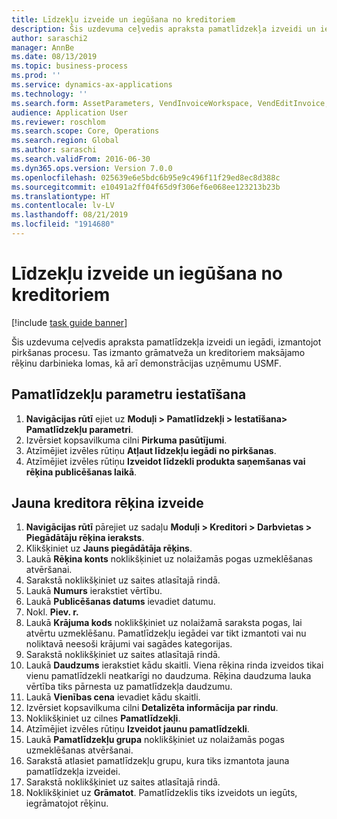 ```yaml
---
title: Līdzekļu izveide un iegūšana no kreditoriem
description: Šis uzdevuma ceļvedis apraksta pamatlīdzekļa izveidi un iegādi, izmantojot pirkšanas procesu.
author: saraschi2
manager: AnnBe
ms.date: 08/13/2019
ms.topic: business-process
ms.prod: ''
ms.service: dynamics-ax-applications
ms.technology: ''
ms.search.form: AssetParameters, VendInvoiceWorkspace, VendEditInvoice, VendTableLookup, InventItemIdLookupSimple, AssetTable
audience: Application User
ms.reviewer: roschlom
ms.search.scope: Core, Operations
ms.search.region: Global
ms.author: saraschi
ms.search.validFrom: 2016-06-30
ms.dyn365.ops.version: Version 7.0.0
ms.openlocfilehash: 025639e6e5bdc6b95e9c496f11f29ed8ec8d388c
ms.sourcegitcommit: e10491a2ff04f65d9f306ef6e068ee123213b23b
ms.translationtype: HT
ms.contentlocale: lv-LV
ms.lasthandoff: 08/21/2019
ms.locfileid: "1914680"
---
```

# <a name="create-and-acquire-assets-from-accounts-payable"></a>Līdzekļu izveide un iegūšana no kreditoriem

[!include [task guide banner](../../includes/task-guide-banner.md)]

Šis uzdevuma ceļvedis apraksta pamatlīdzekļa izveidi un iegādi, izmantojot pirkšanas procesu.  Tas izmanto grāmatveža un kreditoriem maksājamo rēķinu darbinieka lomas, kā arī demonstrācijas uzņēmumu USMF.


## <a name="set-fixed-assets-parameters"></a>Pamatlīdzekļu parametru iestatīšana
1. **Navigācijas rūtī** ejiet uz **Moduļi > Pamatlīdzekļi > Iestatīšana> Pamatlīdzekļu parametri**.
2. Izvērsiet kopsavilkuma cilni **Pirkuma pasūtījumi**.
3. Atzīmējiet izvēles rūtiņu **Atļaut līdzekļu iegādi no pirkšanas**.
4. Atzīmējiet izvēles rūtiņu **Izveidot līdzekli produkta saņemšanas vai rēķina publicēšanas laikā**.

## <a name="create-a-new-vendor-invoice"></a>Jauna kreditora rēķina izveide
1. **Navigācijas rūtī** pārejiet uz sadaļu **Moduļi > Kreditori > Darbvietas > Piegādātāju rēķina ieraksts**.
2. Klikšķiniet uz **Jauns piegādātāja rēķins**.
3. Laukā **Rēķina konts** noklikšķiniet uz nolaižamās pogas uzmeklēšanas atvēršanai.
4. Sarakstā noklikšķiniet uz saites atlasītajā rindā.
5. Laukā **Numurs** ierakstiet vērtību.
6. Laukā **Publicēšanas datums** ievadiet datumu.
7. Nokl. **Piev. r.**
8. Laukā **Krājuma kods** noklikšķiniet uz nolaižamā saraksta pogas, lai atvērtu uzmeklēšanu. Pamatlīdzekļu iegādei var tikt izmantoti vai nu noliktavā neesoši krājumi vai sagādes kategorijas.  
9. Sarakstā noklikšķiniet uz saites atlasītajā rindā.
10. Laukā **Daudzums** ierakstiet kādu skaitli. Viena rēķina rinda izveidos tikai vienu pamatlīdzekli neatkarīgi no daudzuma. Rēķina daudzuma lauka vērtība tiks pārnesta uz pamatlīdzekļa daudzumu.  
11. Laukā **Vienības cena** ievadiet kādu skaitli.
12. Izvērsiet kopsavilkuma cilni **Detalizēta informācija par rindu**.
13. Noklikšķiniet uz cilnes **Pamatlīdzekļi**.
14. Atzīmējiet izvēles rūtiņu **Izveidot jaunu pamatlīdzekli**.
15. Laukā **Pamatlīdzekļu grupa** noklikšķiniet uz nolaižamās pogas uzmeklēšanas atvēršanai.
16. Sarakstā atlasiet pamatlīdzekļu grupu, kura tiks izmantota jauna pamatlīdzekļa izveidei.
17. Sarakstā noklikšķiniet uz saites atlasītajā rindā.
18. Noklikšķiniet uz **Grāmatot**. Pamatlīdzeklis tiks izveidots un iegūts, iegrāmatojot rēķinu.  

